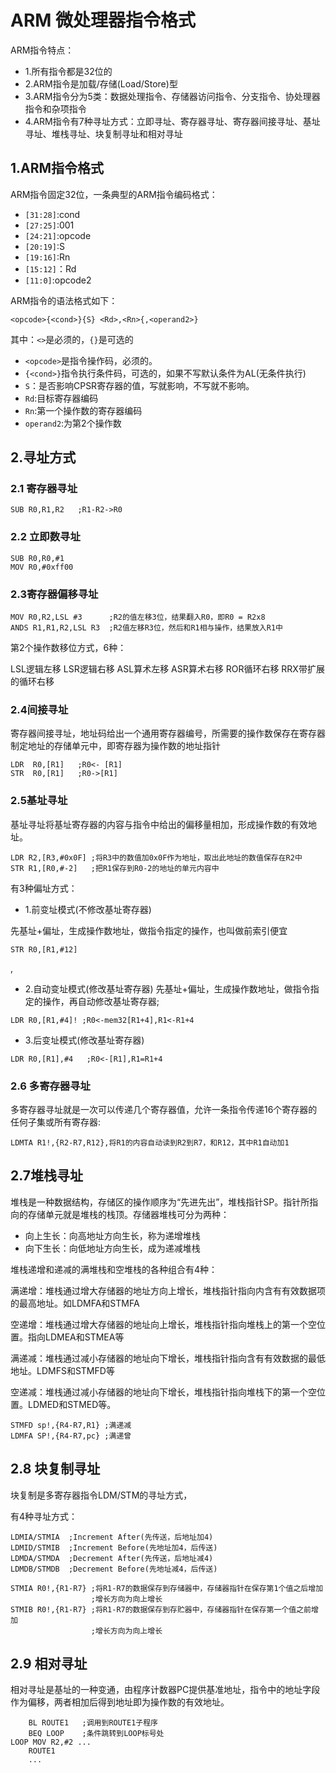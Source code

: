 # ARM 微处理器指令格式
ARM指令特点：

* 1.所有指令都是32位的
* 2.ARM指令是加载/存储(Load/Store)型
* 3.ARM指令分为5类：数据处理指令、存储器访问指令、分支指令、协处理器指令和杂项指令
* 4.ARM指令有7种寻址方式：立即寻址、寄存器寻址、寄存器间接寻址、基址寻址、堆栈寻址、块复制寻址和相对寻址

## 1.ARM指令格式
ARM指令固定32位，一条典型的ARM指令编码格式：

* `[31:28]`:cond
* `[27:25]`:001
* `[24:21]`:opcode
* `[20:19]`:S
* `[19:16]`:Rn
* `[15:12]`：Rd
* `[11:0]`:opcode2

ARM指令的语法格式如下：

```
<opcode>{<cond>}{S} <Rd>,<Rn>{,<operand2>}
```

其中：`<>`是必须的，`{}`是可选的

* `<opcode>`是指令操作码，必须的。
* `{<cond>}`指令执行条件码，可选的，如果不写默认条件为AL(无条件执行)
* `S`：是否影响CPSR寄存器的值，写就影响，不写就不影响。
* `Rd`:目标寄存器编码
* `Rn`:第一个操作数的寄存器编码
* `operand2`:为第2个操作数

## 2.寻址方式

### 2.1 寄存器寻址

```
SUB R0,R1,R2   ;R1-R2->R0
```

### 2.2 立即数寻址

```
SUB R0,R0,#1
MOV R0,#0xff00
```
### 2.3寄存器偏移寻址

```
MOV R0,R2,LSL #3      ;R2的值左移3位，结果翻入R0，即R0 = R2x8
ANDS R1,R1,R2,LSL R3  ;R2值左移R3位，然后和R1相与操作，结果放入R1中
```

第2个操作数移位方式，6种：

LSL逻辑左移   LSR逻辑右移
ASL算术左移   ASR算术右移
ROR循环右移   RRX带扩展的循环右移

### 2.4间接寻址
寄存器间接寻址，地址码给出一个通用寄存器编号，所需要的操作数保存在寄存器制定地址的存储单元中，即寄存器为操作数的地址指针

```
LDR  R0,[R1]   ;R0<- [R1]
STR  R0,[R1]   ;R0->[R1]
```

### 2.5基址寻址
基址寻址将基址寄存器的内容与指令中给出的偏移量相加，形成操作数的有效地址。

```
LDR R2,[R3,#0x0F] ;将R3中的数值加0x0F作为地址，取出此地址的数值保存在R2中
STR R1,[R0,#-2]   ;把R1保存到R0-2的地址的单元内容中
```

有3种偏址方式：

* 1.前变址模式(不修改基址寄存器)

先基址+偏址，生成操作数地址，做指令指定的操作，也叫做前索引便宜

```
STR R0,[R1,#12]
```
,
* 2.自动变址模式(修改基址寄存器)
先基址+偏址，生成操作数地址，做指令指定的操作，再自动修改基址寄存器;

```
LDR R0,[R1,#4]! ;R0<-mem32[R1+4],R1<-R1+4
```

* 3.后变址模式(修改基址寄存器)

```
LDR R0,[R1],#4   ;R0<-[R1],R1=R1+4
```
### 2.6 多寄存器寻址
多寄存器寻址就是一次可以传递几个寄存器值，允许一条指令传递16个寄存器的任何子集或所有寄存器:

```
LDMTA R1!,{R2-R7,R12},将R1的内容自动读到R2到R7，和R12，其中R1自动加1
```

## 2.7堆栈寻址
堆栈是一种数据结构，存储区的操作顺序为“先进先出”，堆栈指针SP。指针所指向的存储单元就是堆栈的栈顶。存储器堆栈可分为两种：

* 向上生长：向高地址方向生长，称为递增堆栈
* 向下生长：向低地址方向生长，成为递减堆栈

堆栈递增和递减的满堆栈和空堆栈的各种组合有4种：

满递增：堆栈通过增大存储器的地址方向上增长，堆栈指针指向内含有有效数据项的最高地址。如LDMFA和STMFA

空递增：堆栈通过增大存储器的地址向上增长，堆栈指针指向堆栈上的第一个空位置。指向LDMEA和STMEA等

满递减：堆栈通过减小存储器的地址向下增长，堆栈指针指向含有有效数据的最低地址。LDMFS和STMFD等

空递减：堆栈通过减小存储器的地址向下增长，堆栈指针指向堆栈下的第一个空位置。LDMED和STMED等。

```
STMFD sp!,{R4-R7,R1} ;满递减
LDMFA SP!,{R4-R7,pc} ;满递曾
```

## 2.8 块复制寻址
块复制是多寄存器指令LDM/STM的寻址方式，

有4种寻址方式：

```
LDMIA/STMIA  ;Increment After(先传送，后地址加4)
LDMID/STMIB  ;Increment Before(先地址加4，后传送)
LDMDA/STMDA  ;Decrement After(先传送，后地址减4)
LDMDB/STMDB  ;Decrement Before(先地址减4，后传送)
```

```
STMIA R0!,{R1-R7} ;将R1-R7的数据保存到存储器中，存储器指针在保存第1个值之后增加
                  ;增长方向为向上增长
STMIB R0!,{R1-R7} ;将R1-R7的数据保存到存贮器中，存储器指针在保存第一个值之前增加
                  ;增长方向为向上增长
```

## 2.9 相对寻址
相对寻址是基址的一种变通，由程序计数器PC提供基准地址，指令中的地址字段作为偏移，两者相加后得到地址即为操作数的有效地址。

```
	BL ROUTE1   ;调用到ROUTE1子程序
	BEQ LOOP    ;条件跳转到LOOP标号处
LOOP MOV R2,#2 ...
	ROUTE1
	...
```